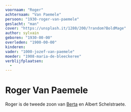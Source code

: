 ```yaml
---
voornaam: "Roger"
achternaam: "Van Paemele"
persoon: "1930-roger-van-paemele"
geslacht: "man"
cover: "https://unsplash.it/1280/200/?random?BoldMage"
author: sylvain
geboren: "1930-00-00"
overleden: "1900-00-00"
kinderen:
vader: "1000-jozef-van-paemele"
moeder: "1908-maria-de-bleeckeree"   
verblijfplaatsen:
  -
---
```

# Roger Van Paemele
Roger is de tweede zoon van [Berta](1914-berta-de-bleeckere) en Albert Schelstraete.






